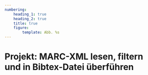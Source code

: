 ```yaml
---
numbering:
    heading_1: true
    heading_2: true
    title: true
    figure:
        template: Abb. %s
---
```


# Projekt: MARC-XML lesen, filtern und in Bibtex-Datei überführen

